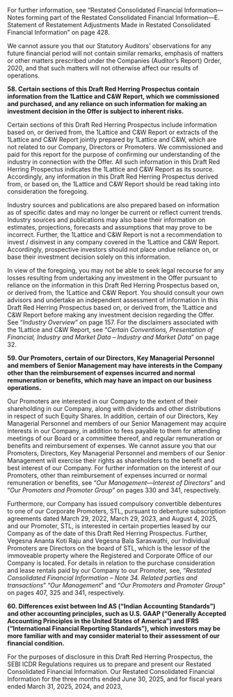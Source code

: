 For further information, see “Restated Consolidated Financial Information—Notes forming part of the Restated Consolidated Financial Information—E. Statement of Restatement Adjustments Made in Restated Consolidated Financial Information” on page 428.

We cannot assure you that our Statutory Auditors’ observations for any future financial period will not contain similar remarks, emphasis of matters or other matters prescribed under the Companies (Auditor’s Report) Order, 2020, and that such matters will not otherwise affect our results of operations.

**58. Certain sections of this Draft Red Herring Prospectus contain information from the 1Lattice and C&W Report, which we commissioned and purchased, and any reliance on such information for making an investment decision in the Offer is subject to inherent risks.**

Certain sections of this Draft Red Herring Prospectus include information based on, or derived from, the 1Lattice and C&W Report or extracts of the 1Lattice and C&W Report jointly prepared by 1Lattice and C&W, which are not related to our Company, Directors or Promoters. We commissioned and paid for this report for the purpose of confirming our understanding of the industry in connection with the Offer. All such information in this Draft Red Herring Prospectus indicates the 1Lattice and C&W Report as its source. Accordingly, any information in this Draft Red Herring Prospectus derived from, or based on, the 1Lattice and C&W Report should be read taking into consideration the foregoing.

Industry sources and publications are also prepared based on information as of specific dates and may no longer be current or reflect current trends. Industry sources and publications may also base their information on estimates, projections, forecasts and assumptions that may prove to be incorrect. Further, the 1Lattice and C&W Report is not a recommendation to invest / disinvest in any company covered in the 1Lattice and C&W Report. Accordingly, prospective investors should not place undue reliance on, or base their investment decision solely on this information.

In view of the foregoing, you may not be able to seek legal recourse for any losses resulting from undertaking any investment in the Offer pursuant to reliance on the information in this Draft Red Herring Prospectus based on, or derived from, the 1Lattice and C&W Report. You should consult your own advisors and undertake an independent assessment of information in this Draft Red Herring Prospectus based on, or derived from, the 1Lattice and C&W Report before making any investment decision regarding the Offer. See “*Industry Overview*” on page 157. For the disclaimers associated with the 1Lattice and C&W Report, see “*Certain Conventions, Presentation of Financial, Industry and Market Data – Industry and Market Data*” on page 32.

**59. Our Promoters, certain of our Directors, Key Managerial Personnel and members of Senior Management may have interests in the Company other than the reimbursement of expenses incurred and normal remuneration or benefits, which may have an impact on our business operations.**

Our Promoters are interested in our Company to the extent of their shareholding in our Company, along with dividends and other distributions in respect of such Equity Shares. In addition, certain of our Directors, Key Managerial Personnel and members of our Senior Management may acquire interests in our Company, in addition to fees payable to them for attending meetings of our Board or a committee thereof, and regular remuneration or benefits and reimbursement of expenses. We cannot assure you that our Promoters, Directors, Key Managerial Personnel and members of our Senior Management will exercise their rights as shareholders to the benefit and best interest of our Company. For further information on the interest of our Promoters, other than reimbursement of expenses incurred or normal remuneration or benefits, see “*Our Management—Interest of Directors*” and “*Our Promoters and Promoter Group*” on pages 330 and 341, respectively.

Furthermore, our Company has issued compulsory convertible debentures to one of our Corporate Promoters, STL, pursuant to debenture subscription agreements dated March 29, 2022, March 29, 2023, and August 4, 2025, and our Promoter, STL, is interested in certain properties leased by our Company as of the date of this Draft Red Herring Prospectus. Further, Vegesna Ananta Koti Raju and Vegesna Bala Saraswathi, our Individual Promoters are Directors on the board of STL, which is the lessor of the immoveable property where the Registered and Corporate Office of our Company is located. For details in relation to the purchase consideration and lease rentals paid by our Company to our Promoter, see, “*Restated Consolidated Financial Information – Note 34. Related parties and transactions*” “*Our Management*” and “*Our Promoters and Promoter Group*” on pages 407, 325 and 341, respectively.

**60. Differences exist between Ind AS (“Indian Accounting Standards”) and other accounting principles, such as U.S. GAAP (“Generally Accepted Accounting Principles in the United States of America”) and IFRS (“International Financial Reporting Standards”), which investors may be more familiar with and may consider material to their assessment of our financial condition.**

For the purposes of disclosure in this Draft Red Herring Prospectus, the SEBI ICDR Regulations requires us to prepare and present our Restated Consolidated Financial Information. Our Restated Consolidated Financial Information for the three months ended June 30, 2025, and for fiscal years ended March 31, 2025, 2024, and 2023,